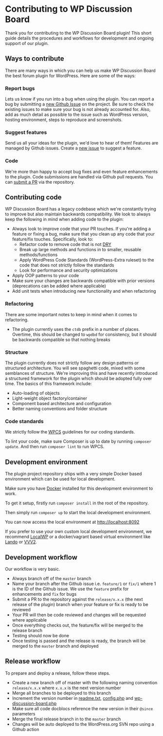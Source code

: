 # Contributing to WP Discussion Board

Thank you for contributing to the WP Discussion Board plugin! This short guide details the procedures and workflows for development and ongoing support of our plugin.

## Ways to contribute

There are many ways in which you can help us make WP Discussion Board the best forum plugin for WordPress. Here are some of the ways:

### Report bugs

Lets us know if you run into a bug when using the plugin. You can report a bug by submitting a [new Github Issue](https://github.com/wpdiscussionboard/wp-discussion-board/issues/new) on the project. Be sure to check the existing issues to make sure your bug is not already accounted for. Also, add as much detail as possible to the issue such as WordPress version, hosting environment, steps to reproduce and screenshots.

### Suggest features

Send us all your ideas for the plugin, we'd love to hear of them! Features are managed by Github issues. Create a [new issue](https://github.com/wpdiscussionboard/wp-discussion-board/issues/new) to suggest a feature.

### Code

We're more than happy to accept bug fixes and even feature enhancements to the plugin. Code submissions are handled via Github pull requests. You can [submit a PR](https://github.com/wpdiscussionboard/wp-discussion-board/compare) via the repository.

## Contributing code

WP Discussion Board has a legacy codebase which we're constantly trying to improve but also maintain backwards compatibility. We look to always keep the following in mind when adding code to the plugin:

- Always look to improve code that your PR touches. If you're adding a feature or fixing a bug, make sure that you clean up any code that your feature/fix touches. Specifically, look to:
  - Refactor code to remove code that is not [DRY](https://en.wikipedia.org/wiki/Don%27t_repeat_yourself)
  - Break up large methods and functions in to smaller, reusable methods/functions
  - Apply WordPress Code Standards (WordPress-Extra ruleset) to the code that does not strictly follow the standards
  - Look for performance and security optimizations
- Apply OOP patterns to your code
- Make sure your changes are backwards compatible with prior versions (deprecations can be added where applicable)
- Add unit tests when introducing new functionality and when refactoring

### Refactoring

There are some important notes to keep in mind when it comes to refactoring.

- The plugin currently uses the `ctdb` prefix in a number of places. Overtime, this should be changed to `wpdbd` for consistency, but it should be backwards compatible so that nothing breaks

### Structure

The plugin currently does not strictly follow any design patterns or structured architecture. You will see spaghetti code, mixed with some semblances of structure. We're improving this and have recently introduced a structured framework for the plugin which should be adopted fully over time. The basics of this framework include:

- Auto-loading of objects
- Light-weight object factory/container
- Component based architecture and configuration
- Better naming conventions and folder structure

### Code standards

We strictly follow the [WPCS](https://github.com/WordPress/WordPress-Coding-Standards) guidelines for our coding standards.

To lint your code, make sure Composer is up to date by running `composer update`. And then run `composer lint` to run WPCS.

## Development environment

The plugin project repository ships with a very simple Docker based environment which can be used for local development.

Make sure you have [Docker](https://www.docker.com/) installed for this development environment to work.

To get it setup, firstly run `composer install` in the root of the repository.

Then simply run `composer up` to start the local development environment.

You can now access the local environment at [http://localhost:8092](http://localhost:8092)

If you prefer to use your own custom local development environment, we recommend [LocalWP](https://localwp.com/) or a docker/vagrant based virtual environment like [Lando](https://lando.dev/) or [VVV2](https://varyingvagrantvagrants.org/).


## Development workflow

Our workflow is very basic.

- Always branch off of the `master` branch
- Name your branch after the Github issue i.e. `feature/1` or `fix/1` where 1 is the ID of the Github issue. We use the `feature` prefix for enhancements and `fix` for bugs
- Submit a PR to the repository against the `release/x.x.x` (the next release of the plugin) branch when your feature or fix is ready to be reviewed
- Your PR will then be code reviewed and changes will be requested where applicable
- Once everything checks out, the feature/fix will be merged to the release branch
- Testing should now be done
- Once testing is passed and the release is ready, the branch will be merged to the `master` branch and deployed

## Release workflow

To prepare and deploy a release, follow these steps.

- Create a new branch off of master with the following naming convention `release/x.x.x` where `x.x.x` is the next version number
- Merge all branches to be deployed to this branch
- Increment the version number in [readme.txt](readme.txt), [config.php](includes/config/config.php) and [wp-discussion-board.php](wp-discussion-board.php)
- Make sure all code docblocs reference the new version in their `@since` parameters
- Merge the final release branch in to the `master` branch
- Changes will be auto deployed to the WordPress.org SVN repo using a Github action 
